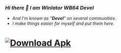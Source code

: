 ### _Hi there 👋 I am Winlator WB64 Devel_
- _And I'm known as "__Devel__" on several communities._
- _I make things easier for myself and put them here._

# [![Download Apk](https://img.shields.io/badge/%20DOWNLOAD%20-wb64?style=for-the-badge&logo=Android&logoColor=green&logoSize=18&label=WINLATOR%20APK&labelColor=gray&color=66BA32)](https://github.com/winebox64/winlator?tab=readme-ov-file#play-your-favorite-games-anywhere-anytime)
